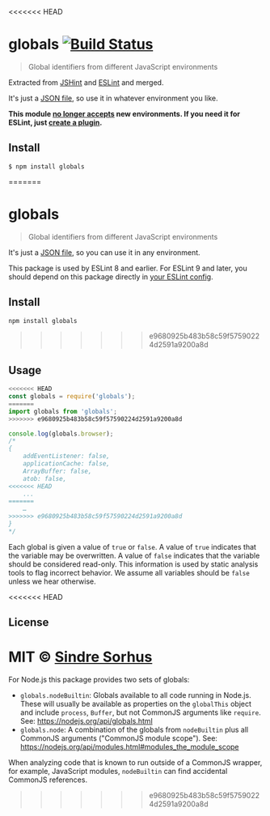 <<<<<<< HEAD
# globals [![Build Status](https://travis-ci.org/sindresorhus/globals.svg?branch=master)](https://travis-ci.org/sindresorhus/globals)

> Global identifiers from different JavaScript environments

Extracted from [JSHint](https://github.com/jshint/jshint/blob/3a8efa979dbb157bfb5c10b5826603a55a33b9ad/src/vars.js) and [ESLint](https://github.com/eslint/eslint/blob/b648406218f8a2d7302b98f5565e23199f44eb31/conf/environments.json) and merged.

It's just a [JSON file](globals.json), so use it in whatever environment you like.

**This module [no longer accepts](https://github.com/sindresorhus/globals/issues/82) new environments. If you need it for ESLint, just [create a plugin](http://eslint.org/docs/developer-guide/working-with-plugins#environments-in-plugins).**


## Install

```
$ npm install globals
```

=======
# globals

> Global identifiers from different JavaScript environments

It's just a [JSON file](globals.json), so you can use it in any environment.

This package is used by ESLint 8 and earlier. For ESLint 9 and later, you should depend on this package directly in [your ESLint config](https://eslint.org/docs/latest/use/configure/language-options#predefined-global-variables).

## Install

```sh
npm install globals
```
>>>>>>> e9680925b483b58c59f57590224d2591a9200a8d

## Usage

```js
<<<<<<< HEAD
const globals = require('globals');
=======
import globals from 'globals';
>>>>>>> e9680925b483b58c59f57590224d2591a9200a8d

console.log(globals.browser);
/*
{
	addEventListener: false,
	applicationCache: false,
	ArrayBuffer: false,
	atob: false,
<<<<<<< HEAD
	...
=======
	…
>>>>>>> e9680925b483b58c59f57590224d2591a9200a8d
}
*/
```

Each global is given a value of `true` or `false`. A value of `true` indicates that the variable may be overwritten. A value of `false` indicates that the variable should be considered read-only. This information is used by static analysis tools to flag incorrect behavior. We assume all variables should be `false` unless we hear otherwise.

<<<<<<< HEAD

## License

MIT © [Sindre Sorhus](https://sindresorhus.com)
=======
For Node.js this package provides two sets of globals:

- `globals.nodeBuiltin`: Globals available to all code running in Node.js.
	These will usually be available as properties on the `globalThis` object and include `process`, `Buffer`, but not CommonJS arguments like `require`.
	See: https://nodejs.org/api/globals.html
- `globals.node`: A combination of the globals from `nodeBuiltin` plus all CommonJS arguments ("CommonJS module scope").
	See: https://nodejs.org/api/modules.html#modules_the_module_scope

When analyzing code that is known to run outside of a CommonJS wrapper, for example, JavaScript modules, `nodeBuiltin` can find accidental CommonJS references.
>>>>>>> e9680925b483b58c59f57590224d2591a9200a8d
